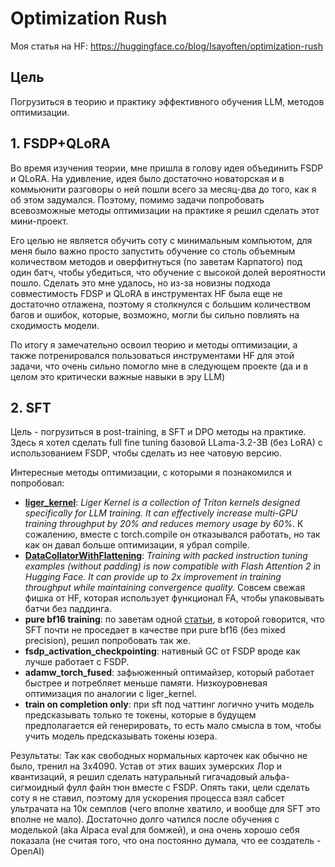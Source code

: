 # Optimization Rush
Моя статья на HF: https://huggingface.co/blog/Isayoften/optimization-rush

## Цель
Погрузиться в теорию и практику эффективного обучения LLM, методов оптимизации.

## 1. FSDP+QLoRA
Во время изучения теории, мне пришла в голову идея объединить FSDP и QLoRA. На удивление, идея было достаточно новаторская и в коммьюнити разговоры о ней пошли всего за месяц-два до того, как я об этом задумался. Поэтому, помимо задачи попробовать всевозможные методы оптимизации на практике я решил сделать этот мини-проект.

Его целью не является обучить соту с минимальным компьютом, для меня было важно просто запустить обучение со столь объемным количеством методов и оверфитнуться (по заветам Карпатого) под один батч, чтобы убедиться, что обучение с высокой долей вероятности пошло. Сделать это мне удалось, но из-за новизны подхода совместимость FDSP и QLoRA в инструментах HF была еще не достаточно отлажена, поэтому я столкнулся с большим количеством багов и ошибок, которые, возможно, могли бы сильно повлиять на сходимость модели. 

По итогу я замечательно освоил теорию и методы оптимизации, а также потренировался пользоваться инструментами HF для этой задачи, что очень сильно помогло мне в следующем проекте (да и в целом это критически важные навыки в эру LLM)

## 2. SFT 
Цель - погрузиться в post-training, в SFT и DPO методы на практике. Здесь я хотел сделать full fine tuning базовой LLama-3.2-3B (без LoRA) с использованием FSDP, чтобы сделать из нее чатовую версию. 

Интересные методы оптимизации, с которыми я познакомился и попробовал:
- **[liger_kernel](https://huggingface.co/docs/transformers/trainer#liger-kernel)**: *Liger Kernel is a collection of Triton kernels designed specifically for LLM training. It can effectively increase multi-GPU training throughput by 20% and reduces memory usage by 60%.* К сожалению, вместе с torch.compile он отказывался работать, но так как он давал больше оптимизации, я убрал compile. 
- **[DataCollatorWithFlattening](https://huggingface.co/blog/packing-with-FA2)**: *Training with packed instruction tuning examples (without padding) is now compatible with Flash Attention 2 in Hugging Face. It can provide up to 2x improvement in training throughput while maintaining convergence quality.* Совсем свежая фишка от HF, которая использует функционал FA, чтобы упаковывать батчи без паддинга.
- **pure bf16 training**: по заветам одной [статьи](https://arxiv.org/html/2408.15793v1), в которой говорится, что SFT почти не проседает в качестве при pure bf16 (без mixed precision), решил попробовать так же.
- **fsdp_activation_checkpointing**: нативный GC от FSDP вроде как лучше работает с FSDP.
- **adamw_torch_fused**: зафьюженный оптимайзер, который работает быстрее и потребляет меньше памяти. Низкоуровневая оптимизация по аналогии с liger_kernel.
- **train on completion only**: при sft под чаттинг логично учить модель предсказывать только те токены, которые в будущем предполагается ей генерировать, то есть мало смысла в том, чтобы учить модель предсказывать токены юзера.

Результаты:
Так как свободных нормальных карточек как обычно не было, тренил на 3x4090. Устав от этих ваших зумерских Лор и квантизаций, я решил сделать натуральный гигачадовый альфа-сигмоидный фулл файн тюн вместе с FSDP. Опять таки, цели сделать соту я не ставил, поэтому для ускорения процесса взял сабсет ультрачата на 10к семплов (чего вполне хватило, и вообще для SFT это вполне не мало). Достаточно долго чатился после обучения с моделькой (aka Alpaca eval для бомжей), и она очень хорошо себя показала (не считая того, что она постоянно думала, что ее создатель - OpenAI) 







